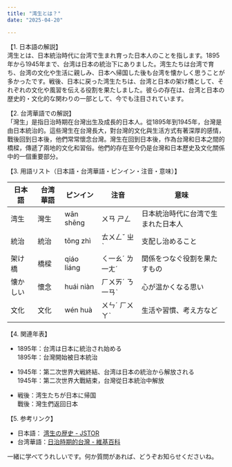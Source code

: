 ```yaml
---
title: "湾生とは？"
date: "2025-04-20"

---
```


【1. 日本語の解説】  
湾生とは、日本統治時代に台湾で生まれ育った日本人のことを指します。1895年から1945年まで、台湾は日本の統治下にありました。湾生たちは台湾で育ち、台湾の文化や生活に親しみ、日本へ帰国した後も台湾を懐かしく思うことが多かったです。戦後、日本に戻った湾生たちは、台湾と日本の架け橋として、それぞれの文化や風習を伝える役割を果たしました。彼らの存在は、台湾と日本の歴史的・文化的な関わりの一部として、今でも注目されています。

【2. 台湾華語での解説】  
「灣生」是指日治時期在台灣出生及成長的日本人。從1895年到1945年，台灣是由日本統治的。這些灣生在台灣長大，對台灣的文化與生活方式有著深厚的感情，戰後回到日本後，他們常常懷念台灣。灣生在回到日本後，作為台灣和日本之間的橋樑，傳遞了兩地的文化和習俗。他們的存在至今仍是台灣和日本歷史及文化關係中的一個重要部分。

【3. 用語リスト（日本語・台湾華語・ピンイン・注音・意味）】  

| 日本語  | 台湾華語 | ピンイン       | 注音       | 意味                              |
|---------|----------|---------------|------------|---------------------------------|
| 湾生    | 灣生     | wān shēng     | ㄨㄢ ㄕㄥ   | 日本統治時代に台湾で生まれた日本人   |
| 統治    | 統治     | tǒng zhì      | ㄊㄨㄥˇ ㄓˋ | 支配し治めること                  |
| 架け橋  | 橋樑     | qiáo liáng    | ㄑ一ㄠˊ ㄌ一ㄤˊ | 関係をつなぐ役割を果たすもの     |
| 懐かしい| 懷念     | huái niàn     | ㄏㄨㄞˊ ㄋ一ㄢˋ | 心が温かくなる思い                |
| 文化    | 文化     | wén huà       | ㄨㄣˊ ㄏㄨㄚˋ | 生活や習慣、考え方など              |

【4. 関連年表】  

- 1895年：台湾は日本に統治され始める  
  1895年：台灣開始被日本統治  

- 1945年：第二次世界大戦終結、台湾は日本の統治から解放される  
  1945年：第二次世界大戰結束，台灣從日本統治中解放  

- 戦後：湾生たちが日本に帰国  
  戰後：灣生們返回日本  

【5. 参考リンク】  

- 日本語： [湾生の歴史 - JSTOR](https://www.jstor.org/)
- 台湾華語：[日治時期的台灣 - 維基百科](https://zh.wikipedia.org/wiki/%E6%97%A5%E6%B2%BB%E6%99%82%E6%9C%9F%E7%9A%84%E5%8F%B0%E7%81%A3)

一緒に学べてうれしいです。何か質問があれば、どうぞお知らせくださいね。
